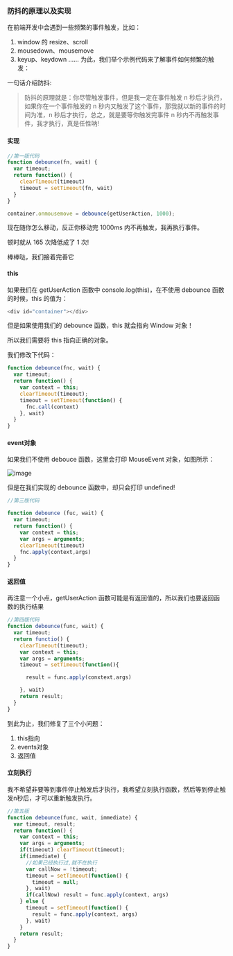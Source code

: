 ### 防抖的原理以及实现

在前端开发中会遇到一些频繁的事件触发，比如：

1. window 的 resize、scroll
2. mousedown、mousemove
3. keyup、keydown
……
为此，我们举个示例代码来了解事件如何频繁的触发：

一句话介绍防抖: 

>防抖的原理就是：你尽管触发事件，但是我一定在事件触发 n 秒后才执行，如果你在一个事件触发的 n 秒内又触发了这个事件，那我就以新的事件的时间为准，n 秒后才执行，总之，就是要等你触发完事件 n 秒内不再触发事件，我才执行，真是任性呐!

#### 实现
```js
//第一版代码
function debounce(fn, wait) {
  var timeout;
  return function() {
    clearTimeout(timeout)
    timeout = setTimeout(fn, wait)
  }
}

container.onmousemove = debounce(getUserAction, 1000);
```

现在随你怎么移动，反正你移动完 1000ms 内不再触发，我再执行事件。

顿时就从 165 次降低成了 1 次!

棒棒哒，我们接着完善它


#### this

如果我们在 getUserAction 函数中 console.log(this)，在不使用 debounce 函数的时候，this 的值为：
```js
<div id="container"></div>
```

但是如果使用我们的 debounce 函数，this 就会指向 Window 对象！

所以我们需要将 this 指向正确的对象。

我们修改下代码：
```js
function debounce(fnc, wait) {
  var timeout;
  return function() {
    var context = this;
    clearTimeout(timeout);
    timeout = setTimeout(function() {
      fnc.call(context)
    }, wait)
  }
}
```

#### event对象

如果我们不使用 debouce 函数，这里会打印 MouseEvent 对象，如图所示：

![image](https://user-gold-cdn.xitu.io/2017/6/2/f62b1f2fc84fabc0320e3d69825e2b66?imageView2/0/w/1280/h/960/format/webp/ignore-error/1)


但是在我们实现的 debounce 函数中，却只会打印 undefined!

```js
//第三版代码

function debounce (fuc, wait) {
  var timeout;
  return function() {
    var context = this;
    var args = arguments;
    clearTimeout(timeout)
    fnc.apply(context,args)
  }
}
```

#### 返回值
再注意一个小点，getUserAction 函数可能是有返回值的，所以我们也要返回函数的执行结果

```js
//第四版代码
function debounce(func, wait) {
  var timeout;
  return functio() {
    clearTimeout(timeout);
    var context = this;
    var args = arguments;
    timeout = setTimeout(function(){

      result = func.apply(conxtext,args)

    }, wait)
    return result;
  }
}
```

到此为止，我们修复了三个小问题：
1. this指向
2. events对象
3. 返回值
   

#### 立刻执行

我不希望非要等到事件停止触发后才执行，我希望立刻执行函数，然后等到停止触发n秒后，才可以重新触发执行。

```js
//第五版
function debounce(func, wait, immediate) {
  var timeout, result;
  return function() {
    var context = this;
    var args = arguments;
    if(timeout) clearTimeout(timeout);
    if(immediate) {
      //如果已经执行过,就不在执行
      var callNow = !timeout;
      timeout = setTimeout(function() {
        timeout = null;
      }, wait)
      if(callNow) result = func.apply(context, args)
    } else {
      timeout = setTimeout(function() {
        result = func.apply(context, args)
      }, wait)
    }
    return result;
  }
}
```